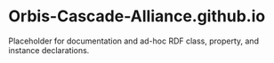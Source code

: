 Orbis-Cascade-Alliance.github.io
================================

Placeholder for documentation and ad-hoc RDF class, property, and instance declarations.
